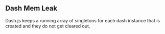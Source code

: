 Dash Mem Leak
---

Dash.js keeps a running array of singletons for each dash instance that is created and they do not get cleared out.


